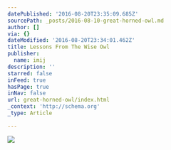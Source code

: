```yaml
---
datePublished: '2016-08-20T23:35:09.685Z'
sourcePath: _posts/2016-08-10-great-horned-owl.md
author: []
via: {}
dateModified: '2016-08-20T23:34:01.462Z'
title: Lessons From The Wise Owl
publisher:
  name: imij
description: ''
starred: false
inFeed: true
hasPage: true
inNav: false
url: great-horned-owl/index.html
_context: 'http://schema.org'
_type: Article

---
```

![](https://the-grid-user-content.s3-us-west-2.amazonaws.com/b4612360-aa09-45eb-a89b-3592314f5197.jpg)